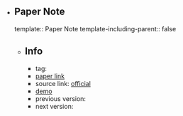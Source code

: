 - ## Paper Note
  template:: Paper Note
  template-including-parent:: false
	- ## Info
		- tag:
		- [paper link]()
		- source link: [official]()
		- [demo]()
		- previous version:
		- next version: